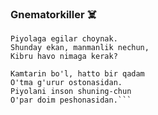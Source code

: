 ### Gnematorkiller ☠️

```Garchi shuncha mag'rur tursa ham,
Piyolaga egilar choynak.
Shunday ekan, manmanlik nechun,
Kibru havo nimaga kerak?

Kamtarin bo'l, hatto bir qadam
O'tma g'urur ostonasidan.
Piyolani inson shuning-chun
O'par doim peshonasidan.```
